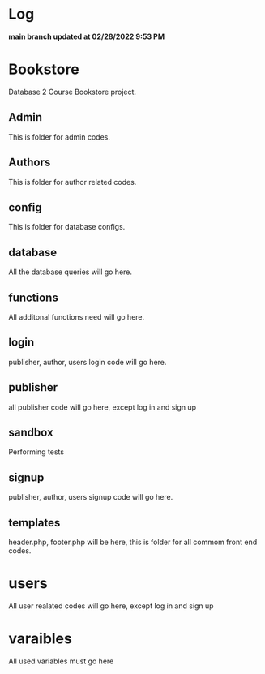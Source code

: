 # Log

**main branch updated at 02/28/2022 9:53 PM**

# Bookstore

Database 2 Course Bookstore project.

## Admin
This is folder for admin codes.

## Authors
This is folder for author related codes.

## config
This is folder for database configs.

## database
All the database queries will go here.

## functions
All additonal functions need will go here.

## login
publisher, author, users login code will go here.

## publisher
all publisher code will go here, except log in and  sign up

## sandbox
Performing tests

## signup
publisher, author, users signup code will go here.

## templates
header.php, footer.php will be here, this is folder for all commom front end codes.

# users
All user realated codes will go here, except log in and sign up

# varaibles
All used variables must go here
